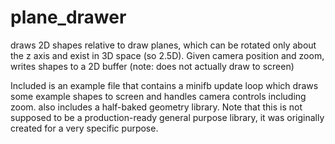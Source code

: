 # plane_drawer
draws 2D shapes relative to draw planes, which can be rotated only about the z axis and exist in 3D space (so 2.5D). Given camera position and zoom, writes shapes to a 2D buffer (note: does not actually draw to screen)

Included is an example file that contains a minifb update loop which draws some example shapes to screen and handles camera controls including zoom.
also includes a half-baked geometry library. Note that this is not supposed to be a production-ready general purpose library, it was originally created for a very specific purpose.